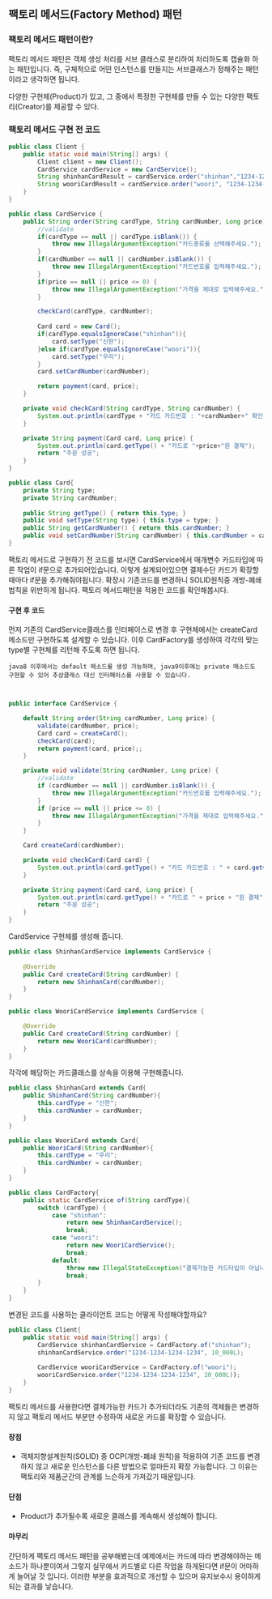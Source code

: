 ## 팩토리 메서드(Factory Method) 패턴

### 팩토리 메서드 패턴이란?

팩토리 메서드 패턴은 객체 생성 처리를 서브 클래스로 분리하여 처리하도록 캡슐화 하는 패턴입니다.
즉, 구체적으로 어떤 인스턴스를 만들지는 서브클래스가 정해주는 패턴이라고 생각하면 됩니다.

다양한 구현체(Product)가 있고, 그 중에서 특정한 구현체를 만들 수 있는 다양한 팩토리(Creator)를 제공할 수 있다.

### 팩토리 메서드 구현 전 코드
```java
public class Client {
    public static void main(String[] args) {
        Client client = new Client();
        CardService cardService = new CardService();
        String shinhanCardResult = cardService.order("shinhan","1234-1234-1234-1234", 10_000);
        String wooriCardResult = cardService.order("woori", "1234-1234-1234-1234", 20_000);
    }
}

public class CardService {
    public String order(String cardType, String cardNumber, Long price){
        //validate
        if(cardType == null || cardType.isBlank()) {
            throw new IllegalArgumentException("카드종류를 선택해주세요.");
        }
        if(cardNumber == null || cardNumber.isBlank()) {
            throw new IllegalArgumentException("카드번호를 입력해주세요.");
        }
        if(price == null || price <= 0) {
            throw new IllegalArgumentException("가격을 제대로 입력해주세요.");
        }

        checkCard(cardType, cardNumber);
        
        Card card = new Card();
        if(cardType.equalsIgnoreCase("shinhan")){
            card.setType("신한");
        }else if(cardType.equalsIgnoreCase("woori")){
            card.setType("우리");
        }
        card.setCardNumber(cardNumber);

        return payment(card, price);
    }

    private void checkCard(String cardType, String cardNumber) {
        System.out.println(cardType + "카드 카드번호 : "+cardNumber+" 확인 중");
    }

    private String payment(Card card, Long price) {
        System.out.println(card.getType() + "카드로 "+price+"원 결제");
        return "주문 성공";
    }
}

public class Card{
    private String type;
    private String cardNumber;
    
    public String getType() { return this.type; }
    public void setType(String type) { this.type = type; }
    public String getCardNumber() { return this.cardNumber; }
    public void setCardNumber(String cardNumber) { this.cardNumber = cardNumber; }
}
```

팩토리 메서드로 구현하기 전 코드를 보시면 CardService에서 매개변수 카드타입에 따른 작업이 if문으로 추가되어있습니다.
이렇게 설계되어있으면 결제수단 카드가 확장할때마다 if문을 추가해줘야됩니다. 확장시 기존코드를 변경하니 SOLID원칙중 개방-폐쇄 법칙을 위반하게 됩니다.
팩토리 메서드패턴을 적용한 코드를 확인해봅시다.

#### 구현 후 코드

먼저 기존의 CardService클래스를 인터페이스로 변경 후 구현체에서는 createCard메소드만 구현하도록 설계할 수 있습니다.
이후 CardFactory를 생성하여 각각의 맞는 type별 구현체를 리턴해 주도록 하면 됩니다.

`java8 이후에서는 default 메소드를 생성 가능하며, java9이후에는 private 메소드도 구현할 수 있어 추상클래스 대신 인터페이스를 사용할 수 있습니다.`

```java


public interface CardService {

    default String order(String cardNumber, Long price) {
        validate(cardNumber, price);
        Card card = createCard();
        checkCard(card);
        return payment(card, price);;
    }

    private void validate(String cardNumber, Long price) {
        //validate
        if (cardNumber == null || cardNumber.isBlank()) {
            throw new IllegalArgumentException("카드번호를 입력해주세요.");
        }
        if (price == null || price <= 0) {
            throw new IllegalArgumentException("가격을 제대로 입력해주세요.");
        }
    }

    Card createCard(cardNumber);

    private void checkCard(Card card) {
        System.out.println(card.getType() + "카드 카드번호 : " + card.getCardNumber() + " 확인 중");
    }

    private String payment(Card card, Long price) {
        System.out.println(card.getType() + "카드로 " + price + "원 결제");
        return "주문 성공";
    }
}
```

CardService 구현체를 생성해 줍니다.
```java
public class ShinhanCardService implements CardService {
    
    @Override
    public Card createCard(String cardNumber) {
        return new ShinhanCard(cardNumber);
    }
}

public class WooriCardService implements CardService {

    @Override
    public Card createCard(String cardNumber) {
        return new WooriCard(cardNumber);
    }
}
```
각각에 해당하는 카드클래스를 상속을 이용해 구현해줍니다.
```java
public class ShinhanCard extends Card{
    public ShinhanCard(String cardNumber){
        this.cardType = "신한";
        this.cardNumber = cardNumber;
    }
}

public class WooriCard extends Card{
    public WooriCard(String cardNumber){
        this.cardType = "우리";
        this.cardNumber = cardNumber;
    }
}
```
```java
public class CardFactory{
    public static CardService of(String cardType){
        switch (cardType) {
            case "shinhan":
                return new ShinhanCardService();
                break;
            case "woori":
                return new WooriCardService();
                break;
            default:
                throw new IllegalStateException("결제가능한 카드타입이 아닙니다.");
                break;
        }
    }
}
```

변경된 코드를 사용하는 클라이언트 코드는 어떻게 작성해야할까요?
```java
public class Client{
    public static void main(String[] args) {
        CardService shinhanCardService = CardFactory.of("shinhan");
        shinhanCardService.order("1234-1234-1234-1234", 10_000L);
        
        CardService wooriCardService = CardFactory.of("woori");
        wooriCardService.order("1234-1234-1234-1234", 20_000L));
    }
}
```

팩토리 메서드를 사용한다면 결제가능한 카드가 추가되더라도 기존의 객체들은 변경하지 않고
팩토리 메서드 부분만 수정하여 새로운 카드를 확장할 수 있습니다.

#### 장점
+ 객체지향설계원칙(SOLID) 중 OCP(개방-폐쇄 원칙)을 적용하여 기존 코드를 변경하지 않고 새로운 인스턴스를 다른 방법으로 얼마든지 확장 가능합니다. 그 이유는 팩토리와 제품군간의 관계를 느슨하게 가져갔기 때문입니다.

#### 단점
+ Product가 추가될수록 새로운 클래스를 계속해서 생성해야 합니다.

#### 마무리

간단하게 팩토리 메서드 패턴을 공부해봤는데 예제에서는 카드에 따라 변경해야하는 메소드가 하나뿐이여서 그렇지
실무에서 카드별로 다른 작업을 하게된다면 if문이 어마하게 늘어날 것 입니다. 이러한 부분을 효과적으로 개선할 수 있으며 유지보수시 용이하게 되는 결과를 낳습니다.


